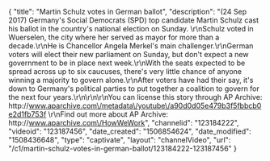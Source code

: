 {
    "title": "Martin Schulz votes in German ballot",
    "description": "(24 Sep 2017) Germany's Social Democrats (SPD) top candidate Martin Schulz cast his ballot in the country's national election on Sunday. \r\nSchulz voted in Wuerselen, the city where her served as mayor for more than a decade.\r\nHe is Chancellor Angela Merkel's main challenger.\r\nGerman voters will elect their new parliament on Sunday, but don't expect a new government to be in place next week.\r\nWith the seats expected to be spread across up to six caucuses, there's very little chance of anyone winning a majority to govern alone.\r\nAfter voters have had their say, it's down to Germany's political parties to put together a coalition to govern for the next four years.\r\n\r\n\r\nYou can license this story through AP Archive: http:\/\/www.aparchive.com\/metadata\/youtube\/a90d0d05e479b3f5fbbcb0e2d1fb753f \r\nFind out more about AP Archive: http:\/\/www.aparchive.com\/HowWeWork",
    "channelid": "123184222",
    "videoid": "123187456",
    "date_created": "1506854624",
    "date_modified": "1508436648",
    "type": "captivate",
    "layout": "channelVideo",
    "url": "\/c1\/martin-schulz-votes-in-german-ballot\/123184222-123187456"
}